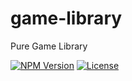 # game-library
Pure Game Library
<p>
    <a href="https://www.npmjs.com/package/@pawgame/game-library"><img src="https://img.shields.io/npm/v/@pawgame/game-library.svg?style=flat-square&colorB=51C838"
                                                       alt="NPM Version"></a>
    <a href="https://github.com/iamkun/dayjs/blob/master/LICENSE"><img
            src="https://img.shields.io/badge/license-MIT-brightgreen.svg?style=flat-square" alt="License"></a>
</p>
